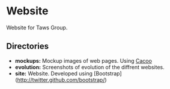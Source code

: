 Website
=======

Website for Taws Group.

Directories
-----------

* **mockups:** Mockup images of web pages. Using [Cacoo](www.cacoo.com)
* **evolution:** Screenshots of evolution of the diffrent websites.
* **site:** Website. Developed using [Bootstrap] (http://twitter.github.com/bootstrap/)


